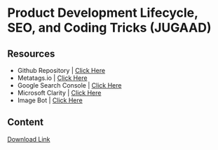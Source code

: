# Product Development Lifecycle, SEO, and Coding Tricks (JUGAAD)

## Resources
* Github Repository | [Click Here](https://github.com/ssahibsingh/tss-day26-flask-and-shortcuts)
* Metatags.io | [Click Here](https://metatags.io/)
* Google Search Console | [Click Here](https://search.google.com/search-console/about)
* Microsoft Clarity | [Click Here](https://clarity.microsoft.com/)
* Image Bot | [Click Here](https://imgbot.net/)

## Content
[Download Link](https://minhaskamal.github.io/DownGit/#/home?url=https://github.com/ssahibsingh/development-lifecycle-seo-jugaad)